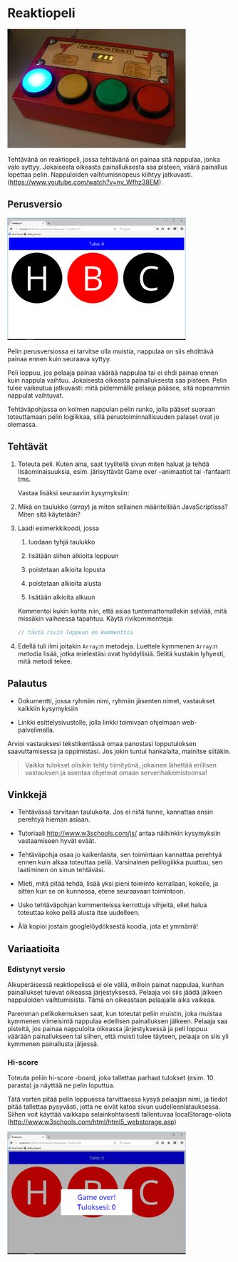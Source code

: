 # Reaktiopeli

<img src="media/5e7a8461c064adb51984e7e962530b49.jpg" width=400px>

Tehtävänä on reaktiopeli, jossa tehtävänä on painaa sitä nappulaa, jonka valo
syttyy. Jokaisesta oikeasta painalluksesta saa pisteen, väärä painallus lopettaa
pelin. Nappuloiden vaihtumisnopeus kiihtyy jatkuvasti.
(https://www.youtube.com/watch?v=nv_Wfhz38EM).


## Perusversio

<img src="media/14324402efc487bcccc4010a7a34af9e.png" width=400px>

Pelin perusversiossa ei tarvitse olla muistia, nappulaa on siis ehdittävä painaa
ennen kuin seuraava syttyy.

Peli loppuu, jos pelaaja painaa väärää nappulaa tai ei ehdi painaa ennen kuin
nappula vaihtuu. Jokaisesta oikeasta painalluksesta saa pisteen. Pelin tulee
vaikeutua jatkuvasti: mitä pidemmälle pelaaja pääsee, sitä nopeammin nappulat
vaihtuvat.

Tehtäväpohjassa on kolmen nappulan pelin runko, jolla pääset suoraan
toteuttamaan pelin logiikkaa, sillä perustoiminnallisuuden palaset ovat jo
olemassa.

## Tehtävät

1.  Toteuta peli. Kuten aina, saat tyylitellä sivun miten haluat ja tehdä
    lisäominaisuuksia, esim. järisyttävät Game over –animaatiot tai -fanfaarit
    tms.

    Vastaa lisäksi seuraaviin kysymyksiin:

1.  Mikä on taulukko (_array_) ja miten sellainen määritellään JavaScriptissa? Miten sitä
    käytetään?

2.  Laadi esimerkkikoodi, jossa

    1.  luodaan tyhjä taulukko

    2.  lisätään siihen alkioita loppuun

    3.  poistetaan alkioita lopusta

    4.  poistetaan alkioita alusta

    5.  lisätään alkioita alkuun

    Kommentoi kukin kohta niin, että asiaa tuntemattomallekin selviää, mitä missäkin
    vaiheessa tapahtuu. Käytä rivikommentteja:

    ```javascript
    // tästä rivin loppuun on kommenttia
    ```

1.  Edellä tuli ilmi joitakin `Array`:n metodeja. Luettele kymmenen `Array`:n
    metodia lisää, jotka mielestäsi ovat hyödyllisiä. Selitä kustakin lyhyesti,
    mitä metodi tekee.

## Palautus

-   Dokumentti, jossa ryhmän nimi, ryhmän jäsenten nimet, vastaukset kaikkiin
    kysymyksiin

-   Linkki esittelysivustolle, jolla linkki toimivaan ohjelmaan web-palvelimella.

Arvioi vastauksesi tekstikentässä omaa panostasi lopputuloksen
saavuttamisessa ja oppimistasi. Jos jokin tuntui hankalalta, mainitse siitäkin.

>   Vaikka tulokset olisikin tehty tiimityönä, jokainen lähettää
>   erillisen vastauksen ja asentaa ohjelmat omaan serverihakemistoonsa! 

## Vinkkejä

-   Tehtävässä tarvitaan taulukoita. Jos ei niitä tunne, kannattaa ensin
    perehtyä hieman asiaan.

-   Tutoriaali <http://www.w3schools.com/js/> antaa näihinkin kysymyksiin
    vastaamiseen hyvät eväät.

-   Tehtäväpohja osaa jo kaikenlaista, sen toimintaan kannattaa perehtyä ennen
    kuin alkaa toteuttaa peliä. Varsinainen pelilogiikka puuttuu, sen laatiminen
    on sinun tehtäväsi.

-   Mieti, mitä pitää tehdä, lisää yksi pieni toiminto kerrallaan, kokeile, ja
    sitten kun se on kunnossa, etene seuraavaan toimintoon.

-   Usko tehtäväpohjan kommenteissa kerrottuja vihjeitä, ellet halua toteuttaa
    koko peliä alusta itse uudelleen.

-   Älä kopioi jostain googlelöydöksestä koodia, jota et ymmärrä!

## Variaatioita

### Edistynyt versio

Alkuperäisessä reaktiopelissä ei ole väliä, milloin painat nappulaa, kunhan
painallukset tulevat oikeassa järjestyksessä. Pelaaja voi siis jäädä jälkeen
nappuloiden vaihtumisista. Tämä on oikeastaan pelaajalle aika vaikeaa.

Paremman pelikokemuksen saat, kun toteutat peliin muistin, joka muistaa kymmenen viimeisintä
nappulaa edellisen painalluksen jälkeen. Pelaaja saa pisteitä, jos painaa
nappuloita oikeassa järjestyksessä ja peli loppuu väärään painallukseen tai
siihen, että muisti tulee täyteen, pelaaja on siis yli kymmenen painallusta
jäljessä.

### Hi-score

Toteuta peliin hi-score -board, joka tallettaa parhaat tulokset (esim. 10
parasta) ja näyttää ne pelin loputtua.

Tätä varten pitää pelin loppuessa tarvittaessa kysyä pelaajan nimi, ja tiedot
pitää tallettaa pysyvästi, jotta ne eivät katoa sivun uudelleenlatauksessa.
Siihen voit käyttää vaikkapa selainkohtaisesti tallentuvaa localStorage-oliota
(http://www.w3schools.com/html/html5_webstorage.asp)

<img src="media/62b56c0fc719a7d5aadfa1cab388c384.png" width="400px">

